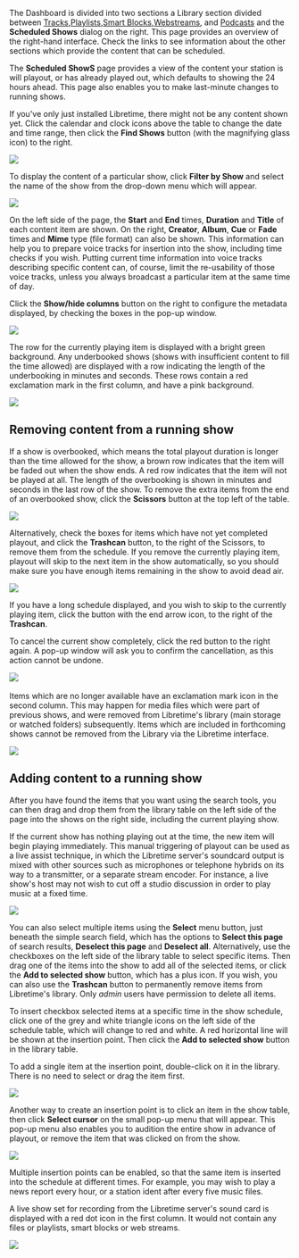 The Dashboard is divided into two sections a Library section divided between [Tracks](../tracks),[Playlists](../playlists),[Smart Blocks](../smartblocks),[Webstreams](../webstreams), and [Podcasts](../podcasts) and the **Scheduled Shows** dialog on the right. This page provides an overview of the right-hand interface. Check the links to see information about the other sections which provide the content that can be scheduled. 

The **Scheduled ShowS** page provides a view of the content your station is will playout, or has already played out, which defaults to showing the 24 hours ahead. This page also enables you to make last-minute changes to running shows. 

If you've only just installed Libretime, there might not be any content shown yet. Click the calendar and clock icons above the table to change the date and time range, then click the **Find Shows** button (with the magnifying glass icon) to the right.

![](static/Screenshot416-Now_playing_date_select.png)

To display the content of a particular show, click **Filter by Show** and select the name of the show from the drop-down menu which will appear.

![](static/Screenshot417-Filter_by_show.png)

On the left side of the page, the **Start** and **End** times, **Duration** and **Title** of each content item are shown. On the right, **Creator**, **Album**, **Cue** or **Fade** times and **Mime** type (file format) can also be shown. This information can help you to prepare voice tracks for insertion into the show, including time checks if you wish. Putting current time information into voice tracks describing specific content can, of course, limit the re-usability of those voice tracks, unless you always broadcast a particular item at the same time of day.

Click the **Show/hide columns** button on the right to configure the metadata displayed, by checking the boxes in the pop-up window.

![](static/Screenshot498-Show_hide_columns_240.png)

The row for the currently playing item is displayed with a bright green background. Any underbooked shows (shows with insufficient content to fill the time allowed) are displayed with a row indicating the length of the underbooking in minutes and seconds. These rows contain a red exclamation mark in the first column, and have a pink background.

![](static/Screenshot322-Gap_at_show_end.png)

Removing content from a running show
------------------------------------

If a show is overbooked, which means the total playout duration is longer than the time allowed for the show, a brown row indicates that the item will be faded out when the show ends. A red row indicates that the item will not be played at all. The length of the overbooking is shown in minutes and seconds in the last row of the show. To remove the extra items from the end of an overbooked show, click the **Scissors** button at the top left of the table.

![](static/Screenshot418-Remove_overbooked_tracks.png)

Alternatively, check the boxes for items which have not yet completed playout, and click the **Trashcan** button, to the right of the Scissors, to remove them from the schedule. If you remove the currently playing item, playout will skip to the next item in the show automatically, so you should make sure you have enough items remaining in the show to avoid dead air.

![](static/Screenshot419-Remove_selected_tracks.png)

If you have a long schedule displayed, and you wish to skip to the currently playing item, click the button with the end arrow icon, to the right of the **Trashcan**.

To cancel the current show completely, click the red button to the right again. A pop-up window will ask you to confirm the cancellation, as this action cannot be undone.

![](static/Screenshot420-Cancel_current_show.png) 

Items which are no longer available have an exclamation mark icon in the second column. This may happen for media files which were part of previous shows, and were removed from Libretime's library (main storage or watched folders) subsequently. Items which are included in forthcoming shows cannot be removed from the Library via the Libretime interface.

![](static/Screenshot421-Missing_file_icon.png)

Adding content to a running show
--------------------------------

After you have found the items that you want using the search tools, you can then drag and drop them from the library table on the left side of the page into the shows on the right side, including the current playing show.

If the current show has nothing playing out at the time, the new item will begin playing immediately. This manual triggering of playout can be used as a live assist technique, in which the Libretime server's soundcard output is mixed with other sources such as microphones or telephone hybrids on its way to a transmitter, or a separate stream encoder. For instance, a live show's host may not wish to cut off a studio discussion in order to play music at a fixed time.

![](static/Screenshot428-Library_drag_and_drop.png)

You can also select multiple items using the **Select** menu button, just beneath the simple search field, which has the options to **Select this page** of search results, **Deselect this page** and **Deselect all**. Alternatively, use the checkboxes on the left side of the library table to select specific items. Then drag one of the items into the show to add all of the selected items, or click the **Add to selected show** button, which has a plus icon. If you wish, you can also use the **Trashcan** button to permanently remove items from Libretime's library. Only *admin* users have permission to delete all items.

To insert checkbox selected items at a specific time in the show schedule, click one of the grey and white triangle icons on the left side of the schedule table, which will change to red and white. A red horizontal line will be shown at the insertion point. Then click the **Add to selected show** button in the library table.

To add a single item at the insertion point, double-click on it in the library. There is no need to select or drag the item first.

![](static/Screenshot429-Show_insertion_point.png)

Another way to create an insertion point is to click an item in the show table, then click **Select cursor** on the small pop-up menu that will appear. This pop-up menu also enables you to audition the entire show in advance of playout, or remove the item that was clicked on from the show.

![](static/Screenshot430-Select_cursor.png)

Multiple insertion points can be enabled, so that the same item is inserted into the schedule at different times. For example, you may wish to play a news report every hour, or a station ident after every five music files.

A live show set for recording from the Libretime server's sound card is displayed with a red dot icon in the first column. It would not contain any files or playlists, smart blocks or web streams.

![](static/Screenshot431-Recording_from_line_in.png)
